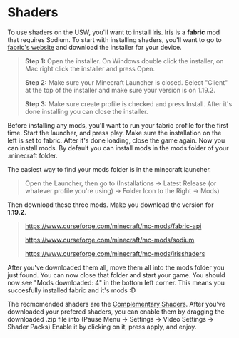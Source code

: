 # Shaders

To use shaders on the USW, you'll want to install Iris. Iris is a __fabric__ mod that requires Sodium.
To start with installing shaders, you'll want to go to [fabric's website](https://fabricmc.net/use/installer/) and download the installer for your device.

> **Step 1:** Open the installer. On Windows double click the installer, on Mac right click the installer and press Open.
> 
> **Step 2:** Make sure your Minecraft Launcher is closed. Select "Client" at the top of the installer and make sure your version is on 1.19.2.
> 
> **Step 3:** Make sure create profile is checked and press Install. After it's done installing you can close the installer.

Before installing any mods, you'll want to run your fabric profile for the first time. Start the launcher, and press play. Make sure the installation on the left is set to fabric.
After it's done loading, close the game again. Now you can install mods. By default you can install mods in the mods folder of your .minecraft folder.

The easiest way to find your mods folder is in the minecraft launcher.
> Open the Launcher, then go to (Installations -> Latest Release (or whatever profile you're using) -> Folder Icon to the Right -> Mods)

Then download these three mods. Make you download the version for __1.19.2__.
> https://www.curseforge.com/minecraft/mc-mods/fabric-api
> 
> https://www.curseforge.com/minecraft/mc-mods/sodium
> 
> https://www.curseforge.com/minecraft/mc-mods/irisshaders

After you've downloaded them all, move them all into the mods folder you just found. You can now close that folder and start your game.
You should now see "Mods downloaded: 4" in the bottom left corner. This means you succesfully installed fabric and it's mods :D

The recmomended shaders are the [Complementary Shaders](https://www.curseforge.com/minecraft/customization/complementary-shaders).
After you've downloaded your prefered shaders, you can enable them by dragging the downloaded .zip file into (Pause Menu -> Settings -> Video Settings -> Shader Packs)
Enable it by clicking on it, press apply, and enjoy.
